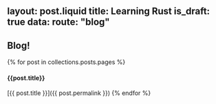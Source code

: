 layout: post.liquid
title: Learning Rust
is_draft: true
data:
  route: "blog"
---
## Blog!

{% for post in collections.posts.pages %}
#### {{post.title}}

[{{ post.title }}]({{ post.permalink }})
{% endfor %}
